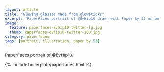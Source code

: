 ```yaml
---
layout: article
title: "Glowing glasses made from glowsticks"
excerpt: "PaperFaces portrait of @EvHip10 drawn with Paper by 53 on an iPad."
image: 
  feature: paperfaces-evhip10-twitter-lg.jpg
  thumb: paperfaces-evhip10-twitter-150.jpg
category: paperfaces
tags: [portrait, illustration, paper by 53]
---
```


PaperFaces portrait of [@EvHip10](http://twitter.com/EvHip10).

{% include boilerplate/paperfaces.html %}